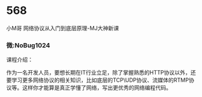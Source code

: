 # 568
小M哥 网络协议从入门到底层原理-MJ大神新课
### 微:NoBug1024 


课程介绍：

作为一名开发人员，要想长期在IT行业立足，除了掌握熟悉的HTTP协议以外，还要学习更多网络协议的相关知识，比如底层的TCP\UDP协议、流媒体的RTMP协议等。这样你才能算是真正学懂了网络，写出更优秀的网络编程代码。
